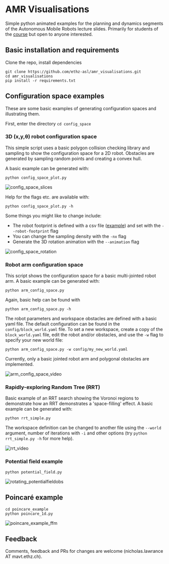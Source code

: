 # AMR Visualisations
Simple python animated examples for the planning and dynamics segments of the Autonomous Mobile Robots lecture slides. Primarily for students of the [course](https://asl.ethz.ch/education/lectures/autonomous_mobile_robots.html) but open to anyone interested.


## Basic installation and requirements
Clone the repo, install dependencies
```
git clone https://github.com/ethz-asl/amr_visualisations.git
cd amr_visualisations
pip install -r requirements.txt
``` 

## Configuration space examples

These are some basic examples of generating configuration spaces and illustrating them.

First, enter the directory `cd config_space`

### 3D (x,y,&theta;) robot configuration space
This simple script uses a basic polygon collision checking library and sampling to show the configuration space for a 2D robot.
Obstacles are generated by sampling random points and creating a convex hull.

A basic example can be generated with:
```
python config_space_plot.py
```
![config_space_slices](https://user-images.githubusercontent.com/10678827/81062882-16cf0400-8ed7-11ea-9d36-697450a56593.png)


Help for the flags etc. are available with:
```
python config_space_plot.py -h
```

Some things you might like to change include:
 - The robot footprint is defined with a csv file ([example](config_space/robots/bar_robot.csv)) and set with the `--robot-footprint` flag
 - You can change the sampling density with the `-nx` flag
 - Generate the 3D rotation animation with the `--animation` flag 

![config_space_rotation](https://user-images.githubusercontent.com/10678827/81062839-0585f780-8ed7-11ea-8619-5da014477b18.gif)

### Robot arm configuration space
This script shows the configuration space for a basic multi-jointed robot arm.
A basic example can be generated with:
```
python arm_config_space.py
```

Again, basic help can be found with
```
python arm_config_space.py -h
```
The robot parameters and workspace obstacles are defined with a basic yaml file. 
The default configuration can be found in the `config/block_world.yaml` file.
To set a new workspace, create a copy of the `block_world.yaml` file, edit the robot and/or obstacles, and use the `-w` flag to specify your new world file:
```
python arm_config_space.py -w config/my_new_world.yaml
``` 
Currently, only a basic jointed robot arm and polygonal obstacles are implemented.

![arm_config_space_video](https://user-images.githubusercontent.com/10678827/81062807-eedfa080-8ed6-11ea-8d94-a39898cf47cd.gif)

### Rapidly-exploring Random Tree (RRT)
Basic example of an RRT search showing the Voronoi regions to demonstrate how an RRT demonstrates a 'space-filling' effect.
A basic example can be generated with:
```
python rrt_simple.py
```
The workspace definition can be changed to another file using the `--world` argument, number of iterations with `-i` and other options (try `python rrt_simple.py -h` for more help).

![rrt_video](https://user-images.githubusercontent.com/10678827/127008176-1b9e58d1-330a-45af-a9b2-ebdbfe8938de.gif)

### Potential field example
```
python potential_field.py
```
![rotating_potentialfieldobs](https://user-images.githubusercontent.com/10678827/81062961-3e25d100-8ed7-11ea-917e-fd2a75dafec1.gif)

## Poincaré example
```
cd poincare_example
python poincare_1d.py
```
![poincare_example_ffm](https://user-images.githubusercontent.com/10678827/81069466-2ef85080-8ee2-11ea-9317-88f10991f86b.gif)

## Feedback
Comments, feedback and PRs for changes are welcome (nicholas.lawrance AT mavt.ethz.ch).
